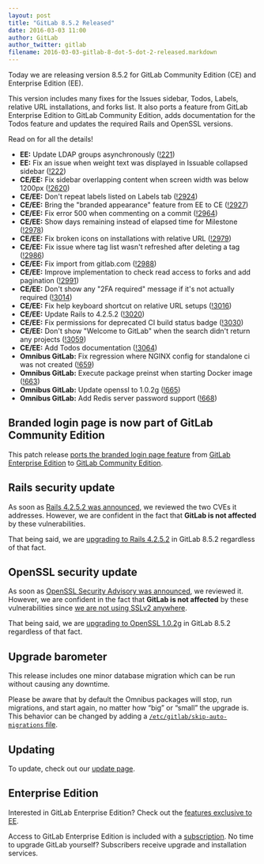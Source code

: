 ```yaml
---
layout: post
title: "GitLab 8.5.2 Released"
date: 2016-03-03 11:00
author: GitLab
author_twitter: gitlab
filename: 2016-03-03-gitlab-8-dot-5-dot-2-released.markdown
---
```


Today we are releasing version 8.5.2 for GitLab Community Edition (CE) and
Enterprise Edition (EE).

This version includes many fixes for the Issues sidebar, Todos, Labels, relative URL
installations, and forks list. It also ports a feature from GitLab Enterprise
Edition to GitLab Community Edition, adds documentation for the Todos feature
and updates the required Rails and OpenSSL versions.

Read on for all the details!

<!-- more -->

- **EE:** Update LDAP groups asynchronously ([!221])
- **EE:** Fix an issue when weight text was displayed in Issuable collapsed sidebar ([!222])
- **CE/EE:** Fix sidebar overlapping content when screen width was below 1200px ([!2620])
- **CE/EE:** Don't repeat labels listed on Labels tab ([!2924])
- **CE/EE:** Bring the "branded appearance" feature from EE to CE ([!2927])
- **CE/EE:** Fix error 500 when commenting on a commit ([!2964])
- **CE/EE:** Show days remaining instead of elapsed time for Milestone ([!2978])
- **CE/EE:** Fix broken icons on installations with relative URL ([!2979])
- **CE/EE:** Fix issue where tag list wasn't refreshed after deleting a tag ([!2986])
- **CE/EE:** Fix import from gitlab.com ([!2988])
- **CE/EE:** Improve implementation to check read access to forks and add pagination ([!2991])
- **CE/EE:** Don't show any "2FA required" message if it's not actually required ([!3014])
- **CE/EE:** Fix help keyboard shortcut on relative URL setups ([!3016])
- **CE/EE:** Update Rails to 4.2.5.2 ([!3020])
- **CE/EE:** Fix permissions for deprecated CI build status badge ([!3030])
- **CE/EE:** Don't show "Welcome to GitLab" when the search didn't return any projects ([!3059])
- **CE/EE:** Add Todos documentation ([!3064])
- **Omnibus GitLab:** Fix regression where NGINX config for standalone ci was not created ([!659])
- **Omnibus GitLab:** Execute package preinst when starting Docker image ([!663])
- **Omnibus GitLab:** Update openssl to 1.0.2g ([!665])
- **Omnibus GitLab:** Add Redis server password support ([!668])

[!221]: https://gitlab.com/gitlab-org/gitlab-ee/merge_requests/221
[!222]: https://gitlab.com/gitlab-org/gitlab-ee/merge_requests/222

[!2620]: https://gitlab.com/gitlab-org/gitlab-ce/merge_requests/2620
[!2924]: https://gitlab.com/gitlab-org/gitlab-ce/merge_requests/2924
[!2927]: https://gitlab.com/gitlab-org/gitlab-ce/merge_requests/2927
[!2964]: https://gitlab.com/gitlab-org/gitlab-ce/merge_requests/2964
[!2978]: https://gitlab.com/gitlab-org/gitlab-ce/merge_requests/2978
[!2979]: https://gitlab.com/gitlab-org/gitlab-ce/merge_requests/2979
[!2986]: https://gitlab.com/gitlab-org/gitlab-ce/merge_requests/2986
[!2988]: https://gitlab.com/gitlab-org/gitlab-ce/merge_requests/2988
[!2991]: https://gitlab.com/gitlab-org/gitlab-ce/merge_requests/2991
[!3014]: https://gitlab.com/gitlab-org/gitlab-ce/merge_requests/3014
[!3016]: https://gitlab.com/gitlab-org/gitlab-ce/merge_requests/3016
[!3020]: https://gitlab.com/gitlab-org/gitlab-ce/merge_requests/3020
[!3030]: https://gitlab.com/gitlab-org/gitlab-ce/merge_requests/3030
[!3059]: https://gitlab.com/gitlab-org/gitlab-ce/merge_requests/3059
[!3064]: https://gitlab.com/gitlab-org/gitlab-ce/merge_requests/3064

[!659]: https://gitlab.com/gitlab-org/omnibus-gitlab/merge_requests/659
[!663]: https://gitlab.com/gitlab-org/omnibus-gitlab/merge_requests/663
[!665]: https://gitlab.com/gitlab-org/omnibus-gitlab/merge_requests/665
[!668]: https://gitlab.com/gitlab-org/omnibus-gitlab/merge_requests/668

## Branded login page is now part of GitLab Community Edition

This patch release [ports the branded login page feature][!2927] from
[GitLab Enterprise Edition](https://about.gitlab.com/features/#enterprise) to
[GitLab Community Edition](https://about.gitlab.com/features/#community).

## Rails security update

As soon as [Rails 4.2.5.2 was announced][rails-4.2.5.2], we reviewed the two CVEs
it addresses. However, we are confident in the fact that **GitLab is not
affected** by these vulnerabilities.

That being said, we are [upgrading to Rails 4.2.5.2][!3020] in GitLab 8.5.2 regardless of
that fact.

[rails-4.2.5.2]: http://weblog.rubyonrails.org/2016/2/29/Rails-4-2-5-2-4-1-14-2-3-2-22-2-have-been-released/

## OpenSSL security update

As soon as [OpenSSL Security Advisory was announced][openssl-security-advisory],
we reviewed it. However, we are confident in the fact that **GitLab is not
affected** by these vulnerabilities since [we are not using SSLv2 anywhere].

That being said, we are [upgrading to OpenSSL 1.0.2g][!665] in GitLab 8.5.2
regardless of that fact.

[openssl-security-advisory]: https://mta.openssl.org/pipermail/openssl-announce/2016-March/000066.html
[we are not using SSLv2 anywhere]: https://gitlab.com/gitlab-org/omnibus-gitlab/issues/1154#note_4031640

## Upgrade barometer

This release includes one minor database migration which can be run without
causing any downtime.

Please be aware that by default the Omnibus packages will stop, run migrations,
and start again, no matter how “big” or “small” the upgrade is. This behavior
can be changed by adding a [`/etc/gitlab/skip-auto-migrations`
file](http://doc.gitlab.com/omnibus/update/README.html).

## Updating

To update, check out our [update page](https://about.gitlab.com/update).

## Enterprise Edition

Interested in GitLab Enterprise Edition? Check out the [features exclusive to
EE](https://about.gitlab.com/features/#enterprise).

Access to GitLab Enterprise Edition is included with a [subscription](https://about.gitlab.com/pricing/).
No time to upgrade GitLab yourself? Subscribers receive upgrade and installation
services.
